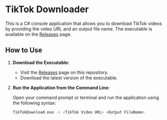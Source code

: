 # TikTok Downloader

This is a C# console application that allows you to download TikTok videos by providing the video URL and an output file name. The executable is available on the [Releases](https://github.com/moryoav/TikTokDownloader/releases) page.

## How to Use

1. **Download the Executable:**
   - Visit the [Releases](https://github.com/moryoav/TikTokDownloader/releases) page on this repository.
   - Download the latest version of the executable.

2. **Run the Application from the Command Line:**

   Open your command prompt or terminal and run the application using the following syntax:

   ```bash
   TikTokDownload.exe -i <TikTok Video URL> <Output FileName>
